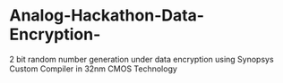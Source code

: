 # Analog-Hackathon-Data-Encryption-
2 bit random number generation under data encryption using Synopsys Custom Compiler in 32nm CMOS Technology
